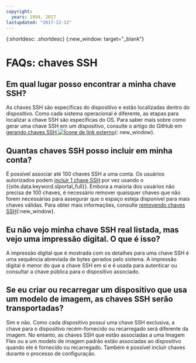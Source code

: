 ```yaml
---
copyright:
  years: 1994, 2017
lastupdated: "2017-12-12"
---
```


{:shortdesc: .shortdesc}
{:new_window: target="_blank"}

# FAQs: chaves SSH

## Em qual lugar posso encontrar a minha chave SSH?

As chaves SSH são específicas do dispositivo e estão localizadas dentro do dispositivo. Como cada sistema operacional é diferente, as etapas para localizar a chave SSH são específicas do OS. Para saber mais sobre como gerar uma chave SSH em um dispositivo, consulte o artigo do GitHub em [gerando chaves SSH ![Ícone de link externo](../../icons/launch-glyph.svg "Ícone de link externo")](https://help.github.com/articles/generating-ssh-keys#platform-windows){: new_window}.

## Quantas chaves SSH posso incluir em minha conta?

É possível associar até 100 chaves SSH a uma conta. Os usuários autorizados podem
[incluir 1 chave SSH](add-ssh-key.html) por vez usando o
{{site.data.keyword.slportal_full}}. Embora a maioria dos usuários não precisa de 100 chaves, é necessário remover quaisquer chaves que não forem necessárias para assegurar que o espaço esteja disponível para mais chaves válidas. Para obter mais informações, consulte [removendo chaves
SSH](remove-ssh-key.html){:new_window}.

## Eu não vejo minha chave SSH real listada, mas vejo uma impressão digital. O que é isso?

A impressão digital que é mostrada com os detalhes para uma chave SSH é uma sequência abreviada de bytes gerados pelo sistema. A impressão digital é menor do que a chave SSH em si e é usada para autenticar ou consultar a chave pública para o dispositivo associado.

## Se eu criar ou recarregar um dispositivo que usa um modelo de imagem, as chaves SSH serão transportadas?

Sim e não. Como cada dispositivo possui uma chave SSH exclusiva, a chave para o dispositivo recém-fornecido ou recarregado será diferente da imagem.  No entanto, as chaves SSH que estão associadas a uma Imagem Flex ou a um modelo de imagem padrão estão associadas ao dispositivo quando ele é fornecido ou recarregado. Também é possível incluir chaves durante o processo de configuração.
